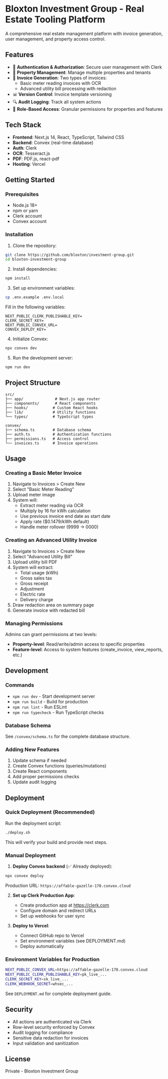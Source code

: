 # Bloxton Investment Group - Real Estate Tooling Platform

A comprehensive real estate management platform with invoice generation, user management, and property access control.

## Features

- 🔐 **Authentication & Authorization**: Secure user management with Clerk
- 🏢 **Property Management**: Manage multiple properties and tenants
- 📄 **Invoice Generation**: Two types of invoices:
  - Basic meter reading invoices with OCR
  - Advanced utility bill processing with redaction
- 📊 **Version Control**: Invoice template versioning
- 🔍 **Audit Logging**: Track all system actions
- 🎯 **Role-Based Access**: Granular permissions for properties and features

## Tech Stack

- **Frontend**: Next.js 14, React, TypeScript, Tailwind CSS
- **Backend**: Convex (real-time database)
- **Auth**: Clerk
- **OCR**: Tesseract.js
- **PDF**: PDF.js, react-pdf
- **Hosting**: Vercel

## Getting Started

### Prerequisites

- Node.js 18+ 
- npm or yarn
- Clerk account
- Convex account

### Installation

1. Clone the repository:
```bash
git clone https://github.com/bloxton/investment-group.git
cd bloxton-investment-group
```

2. Install dependencies:
```bash
npm install
```

3. Set up environment variables:
```bash
cp .env.example .env.local
```

Fill in the following variables:
```
NEXT_PUBLIC_CLERK_PUBLISHABLE_KEY=
CLERK_SECRET_KEY=
NEXT_PUBLIC_CONVEX_URL=
CONVEX_DEPLOY_KEY=
```

4. Initialize Convex:
```bash
npx convex dev
```

5. Run the development server:
```bash
npm run dev
```

## Project Structure

```
src/
├── app/              # Next.js app router
├── components/       # React components
├── hooks/           # Custom React hooks
├── lib/             # Utility functions
└── types/           # TypeScript types

convex/
├── schema.ts        # Database schema
├── auth.ts          # Authentication functions
├── permissions.ts   # Access control
└── invoices.ts      # Invoice operations
```

## Usage

### Creating a Basic Meter Invoice

1. Navigate to Invoices > Create New
2. Select "Basic Meter Reading"
3. Upload meter image
4. System will:
   - Extract meter reading via OCR
   - Multiply by 16 for kWh calculation
   - Use previous invoice end date as start date
   - Apply rate ($0.1479/kWh default)
   - Handle meter rollover (9999 → 0000)

### Creating an Advanced Utility Invoice

1. Navigate to Invoices > Create New
2. Select "Advanced Utility Bill"
3. Upload utility bill PDF
4. System will extract:
   - Total usage (kWh)
   - Gross sales tax
   - Gross receipt
   - Adjustment
   - Electric rate
   - Delivery charge
5. Draw redaction area on summary page
6. Generate invoice with redacted bill

### Managing Permissions

Admins can grant permissions at two levels:
- **Property-level**: Read/write/admin access to specific properties
- **Feature-level**: Access to system features (create_invoice, view_reports, etc.)

## Development

### Commands

- `npm run dev` - Start development server
- `npm run build` - Build for production
- `npm run lint` - Run ESLint
- `npm run typecheck` - Run TypeScript checks

### Database Schema

See `/convex/schema.ts` for the complete database structure.

### Adding New Features

1. Update schema if needed
2. Create Convex functions (queries/mutations)
3. Create React components
4. Add proper permissions checks
5. Update audit logging

## Deployment

### Quick Deployment (Recommended)

Run the deployment script:
```bash
./deploy.sh
```

This will verify your build and provide next steps.

### Manual Deployment

1. **Deploy Convex backend** (✅ Already deployed):
```bash
npx convex deploy
```
Production URL: `https://affable-gazelle-170.convex.cloud`

2. **Set up Clerk Production App**:
   - Create production app at https://clerk.com
   - Configure domain and redirect URLs
   - Set up webhooks for user sync

3. **Deploy to Vercel**:
   - Connect GitHub repo to Vercel
   - Set environment variables (see DEPLOYMENT.md)
   - Deploy automatically

### Environment Variables for Production

```bash
NEXT_PUBLIC_CONVEX_URL=https://affable-gazelle-170.convex.cloud
NEXT_PUBLIC_CLERK_PUBLISHABLE_KEY=pk_live_...
CLERK_SECRET_KEY=sk_live_...
CLERK_WEBHOOK_SECRET=whsec_...
```

See `DEPLOYMENT.md` for complete deployment guide.

## Security

- All actions are authenticated via Clerk
- Row-level security enforced by Convex
- Audit logging for compliance
- Sensitive data redaction for invoices
- Input validation and sanitization

## License

Private - Bloxton Investment Group